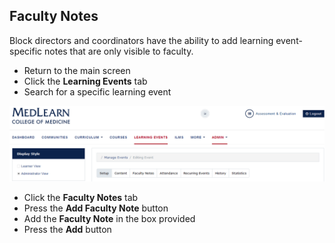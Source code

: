 ## Faculty Notes
Block directors and coordinators have the ability to add  learning event-specific notes that are only visible to faculty.

* Return to the main screen
* Click the **Learning Events** tab
* Search for a specific learning event

![Learning Event](./images/MedLearn/LearningEvents_Coordinator.png)

* Click the **Faculty Notes** tab
* Press the **Add Faculty Note** button
* Add the **Faculty Note** in the box provided
* Press the **Add** button
